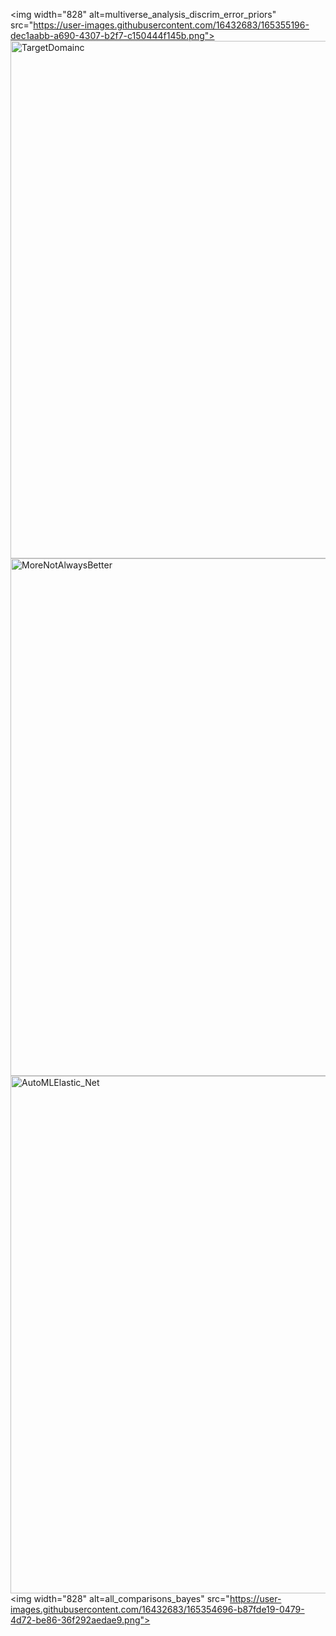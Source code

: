 
<img width="828" alt=multiverse_analysis_discrim_error_priors" src="https://user-images.githubusercontent.com/16432683/165355196-dec1aabb-a690-4307-b2f7-c150444f145b.png">
<img width="828" alt="TargetDomainc" src="https://user-images.githubusercontent.com/16432683/165351251-bb57398b-0362-4b1a-a4e4-5a94125cd702.png">
<img width="828" alt="MoreNotAlwaysBetter" src="https://user-images.githubusercontent.com/16432683/165352760-e0f0e026-349d-4d0d-ae53-4b717587052a.png">
<img width="828" alt="AutoMLElastic_Net" src="https://user-images.githubusercontent.com/16432683/165354692-e728ccf7-de45-4f89-b48d-98f61cf87fa6.png">
<img width="828" alt=all_comparisons_bayes" src="https://user-images.githubusercontent.com/16432683/165354696-b87fde19-0479-4d72-be86-36f292aedae9.png">

